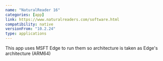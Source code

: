 ```yaml
---
name: "NaturalReader 16"
categories: [app]
link: https://www.naturalreaders.com/software.html
compatibility: native
versionFrom: "10.2.24"
type: applications
---
```


This app uses MSFT Edge to run them so architecture is taken as Edge's architecture (ARM64)